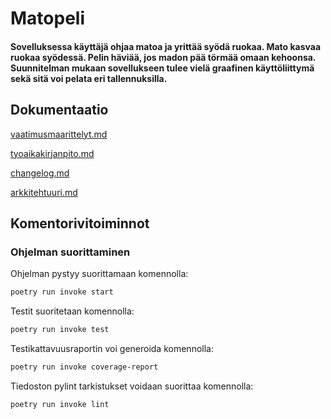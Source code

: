 # Matopeli
#### Sovelluksessa käyttäjä ohjaa matoa ja yrittää syödä ruokaa. Mato kasvaa ruokaa syödessä. Pelin häviää, jos madon pää törmää omaan kehoonsa. Suunnitelman mukaan sovellukseen tulee vielä graafinen käyttöliittymä sekä sitä voi pelata eri tallennuksilla.
## Dokumentaatio

[vaatimusmaarittelyt.md](https://github.com/VeetiE/ot-harjoitustyo/blob/616726f5d6fef61b10c647811b138121b83db6eb/laskarit/viikko1/vaatimusmaarittely.md)

[tyoaikakirjanpito.md](https://github.com/VeetiE/ot-harjoitustyo/blob/8d28dbc7f2046991de4d43bb066923ab6f049cbd/tyoaikakirjanpito.md)

[changelog.md](https://github.com/VeetiE/ot-harjoitustyo/blob/a03e881599c8f1e92613efc0f92ffce00fec8a64/matopeli/dokumentaatio/changelog.md)

[arkkitehtuuri.md](https://github.com/VeetiE/ot-harjoitustyo/blob/a03e881599c8f1e92613efc0f92ffce00fec8a64/matopeli/dokumentaatio/arkkitehtuuri.md)

## Komentorivitoiminnot

### Ohjelman suorittaminen

Ohjelman pystyy suorittamaan komennolla:

```bash
poetry run invoke start
```

Testit suoritetaan komennolla:

```bash
poetry run invoke test
```

Testikattavuusraportin voi generoida komennolla:

```bash
poetry run invoke coverage-report
```

Tiedoston pylint tarkistukset voidaan suorittaa komennolla:

```bash
poetry run invoke lint
```
